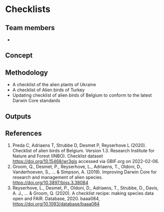 # Checklists

## Team members
* 

## Concept


## Methodology

* A checklist of the alien plants of Ukraine
* A checklist of Alien birds of Turkey
* Updating checklist of alien birds of Belgium to conform to the latest Darwin Core standards

## Outputs

## References

1. Preda C, Adriaens T, Strubbe D, Desmet P, Reyserhove L (2020). Checklist of alien birds of Belgium. Version 1.3. Research Institute for Nature and Forest (INBO). Checklist dataset https://doi.org/10.15468/wr3gis accessed via GBIF.org on 2022-02-06.
2. Groom, Q., Desmet, P., Reyserhove, L., Adriaens, T., Oldoni, D., Vanderhoeven, S., ... & Simpson, A. (2019). Improving Darwin Core for research and management of alien species. https://doi.org/10.3897/biss.3.38084
3. Reyserhove, L., Desmet, P., Oldoni, D., Adriaens, T., Strubbe, D., Davis, A. J., ... & Groom, Q. (2020). A checklist recipe: making species data open and FAIR. Database, 2020. baaa084, https://doi.org/10.1093/database/baaa084
